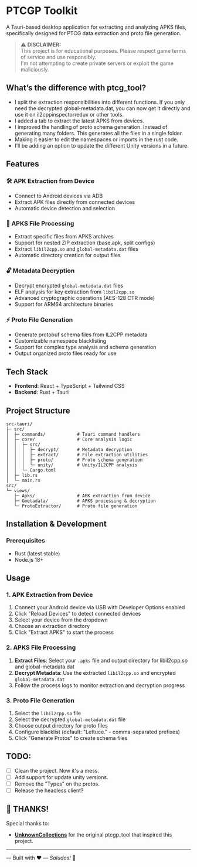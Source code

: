 # PTCGP Toolkit

A Tauri-based desktop application for extracting and analyzing APKS files, specifically designed for PTCG data extraction and proto file generation.


> ⚠️ **DISCLAIMER:**  
> This project is for educational purposes. Please respect game terms of service and use responsibly.  
> I'm not attempting to create private servers or exploit the game maliciously.

## What’s the difference with ptcg_tool?
- I split the extraction responsibilities into different functions. If you only need the decrypted global-metadata.dat, you can now get it directly and use it on il2cppinspectorredux or other tools.
- I added a tab to extract the latest APKS from devices. 
- I improved the handling of proto schema generation. Instead of generating many folders. This generates all the files in a single folder.
- Making it easier to edit the namespaces or imports in the rust code. 
- I’ll be adding an option to update the different Unity versions in a future.

## Features

### 🛠️ APK Extraction from Device
- Connect to Android devices via ADB
- Extract APK files directly from connected devices
- Automatic device detection and selection

### 📱 APKS File Processing
- Extract specific files from APKS archives
- Support for nested ZIP extraction (base.apk, split configs)
- Extract `libil2cpp.so` and `global-metadata.dat` files
- Automatic directory creation for output files

### 🔓 Metadata Decryption
- Decrypt encrypted `global-metadata.dat` files
- ELF analysis for key extraction from `libil2cpp.so`
- Advanced cryptographic operations (AES-128 CTR mode)
- Support for ARM64 architecture binaries

### ⚡ Proto File Generation
- Generate protobuf schema files from IL2CPP metadata
- Customizable namespace blacklisting
- Support for complex type analysis and schema generation
- Output organized proto files ready for use

## Tech Stack

- **Frontend**: React + TypeScript + Tailwind CSS
- **Backend**: Rust + Tauri


## Project Structure

```
src-tauri/
├─ src/
│  ├─ commands/            # Tauri command handlers
│  ├─ core/                # Core analysis logic
│  │  ├─ src/
│  │  │  ├─ decrypt/       # Metadata decryption
│  │  │  ├─ extract/       # File extraction utilities
│  │  │  ├─ proto/         # Proto schema generation
│  │  │  └─ unity/         # Unity/IL2CPP analysis
│  │  └─ Cargo.toml
│  ├─ lib.rs
│  └─ main.rs
src/
└─ views/
   ├─ Apks/                # APK extraction from device
   ├─ Gmetadata/           # APKS processing & decryption
   └─ ProtoExtractor/      # Proto file generation
```

## Installation & Development

### Prerequisites
- Rust (latest stable)
- Node.js 18+

## Usage

### 1. APK Extraction from Device
1. Connect your Android device via USB with Developer Options enabled
2. Click "Reload Devices" to detect connected devices
3. Select your device from the dropdown
4. Choose an extraction directory
5. Click "Extract APKS" to start the process

### 2. APKS File Processing
1. **Extract Files**: Select your `.apks` file and output directory for libil2cpp.so and global-metadata.dat
2. **Decrypt Metadata**: Use the extracted `libil2cpp.so` and encrypted `global-metadata.dat`
3. Follow the process logs to monitor extraction and decryption progress

### 3. Proto File Generation
1. Select the `libil2cpp.so` file
2. Select the decrypted `global-metadata.dat` file  
3. Choose output directory for proto files
4. Configure blacklist (default: "Lettuce." - comma-separated prefixes)
5. Click "Generate Protos" to create schema files

## TODO:
- [ ] Clean the project. Now it's a mess.
- [ ] Add support for update unity versions.
- [ ] Remove the "Types" on the protos.
- [ ] Release the headless client?

## 🙏 THANKS!
Special thanks to:
- **[UnknownCollections](https://github.com/UnknownCollections/ptcgp_tool)** for the original ptcgp_tool that inspired this project.

---

— Built with ❤️  — _Saludos!_ 👋